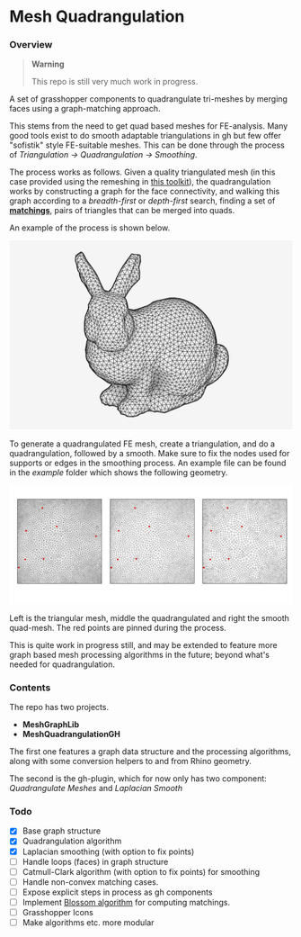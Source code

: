 # Mesh Quadrangulation

### Overview

> **Warning**
> 
> This repo is still very much work in progress.

A set of grasshopper components to quadrangulate tri-meshes by merging faces using a graph-matching approach.

This stems from the need to get quad based meshes for FE-analysis. Many good tools exist to do smooth adaptable triangulations in gh but few
offer "sofistik" style FE-suitable meshes. This can be done through the process of *Triangulation -> Quadrangulation -> Smoothing*.

The process works as follows. Given a quality triangulated mesh (in this case provided using the remeshing in [this toolkit](https://github.com/joelhi/g3-gh)), the quadrangulation works by constructing a graph for the face connectivity, and walking this graph according to a *breadth-first* or *depth-first* search, finding a set of [**matchings**](https://en.wikipedia.org/wiki/Matching_(graph_theory)), pairs of triangles that can be merged into quads.

An example of the process is shown below.

![Example](img/quadrangulation2.gif)

To generate a quadrangulated FE mesh, create a triangulation, and do a quadrangulation, followed by a smooth. Make sure to fix the nodes used for supports or edges in the smoothing process. An example file can be found in the *example* folder which shows the following geometry.

![Example_planar](img/planar_mesh_crop.png)

Left is the triangular mesh, middle the quadrangulated and right the smooth quad-mesh. The red points are pinned during the process.

This is quite work in progress still, and may be extended to feature more graph based mesh processing algorithms in the future; beyond what's needed for quadrangulation.

### Contents

The repo has two projects. 

- **MeshGraphLib**
- **MeshQuadrangulationGH**

The first one features a graph data structure and the processing algorithms, along with some conversion helpers to and from Rhino geometry.

The second is the gh-plugin, which for now only has two component: *Quadrangulate Meshes* and *Laplacian Smooth*


### Todo

- [x] Base graph structure
- [x] Quadrangulation algorithm
- [x] Laplacian smoothing (with option to fix points)
- [ ] Handle loops (faces) in graph structure
- [ ] Catmull-Clark algorithm (with option to fix points) for smoothing
- [ ] Handle non-convex matching cases.
- [ ] Expose explicit steps in process as gh components
- [ ] Implement [Blossom algorithm](https://en.wikipedia.org/wiki/Blossom_algorithm) for computing matchings.
- [ ] Grasshopper Icons
- [ ] Make algorithms etc. more modular

